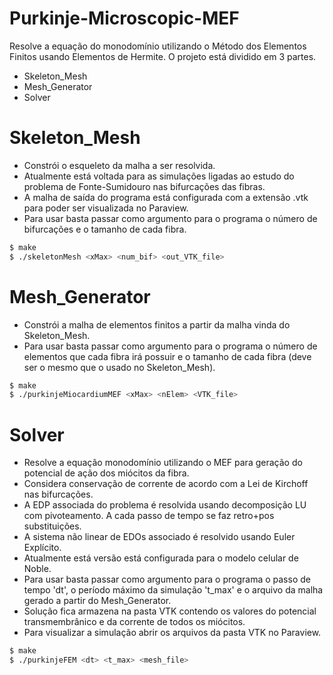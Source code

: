 # Purkinje-Microscopic-MEF

Resolve a equação do monodomínio utilizando o Método dos Elementos Finitos usando Elementos de Hermite. O projeto está dividido em 3 partes.

  - Skeleton_Mesh
  - Mesh_Generator
  - Solver

# Skeleton_Mesh

  - Constrói o esqueleto da malha a ser resolvida.
  - Atualmente está voltada para as simulações ligadas ao estudo do problema de Fonte-Sumidouro nas bifurcações das fibras.
  - A malha de saída do programa está configurada com a extensão .vtk para poder ser visualizada no Paraview. 
  - Para usar basta passar como argumento para o programa o número de bifurcações e o tamanho de cada fibra.

```sh
$ make
$ ./skeletonMesh <xMax> <num_bif> <out_VTK_file>
```

# Mesh_Generator

  - Constrói a malha de elementos finitos a partir da malha vinda do Skeleton_Mesh.
  - Para usar basta passar como argumento para o programa o número de elementos que cada fibra irá possuir e o tamanho de cada fibra (deve ser o mesmo que o usado no Skeleton_Mesh).

```sh
$ make
$ ./purkinjeMiocardiumMEF <xMax> <nElem> <VTK_file>
```

# Solver

  - Resolve a equação monodomínio utilizando o MEF para geração do potencial de ação dos miócitos da fibra.
  - Considera conservação de corrente de acordo com a Lei de Kirchoff nas bifurcações.
  - A EDP associada do problema é resolvida usando decomposição LU com pivoteamento. A cada passo de tempo se faz retro+pos substituições.
  - A sistema não linear de EDOs associado é resolvido usando Euler Explícito.
  - Atualmente está versão está configurada para o modelo celular de Noble.
  - Para usar basta passar como argumento para o programa o passo de tempo 'dt', o período máximo da simulação 't_max' e o arquivo da malha gerado a partir do Mesh_Generator. 
  - Solução fica armazena na pasta VTK contendo os valores do potencial transmembrânico e da corrente de todos os miócitos.
  - Para visualizar a simulação abrir os arquivos da pasta VTK no Paraview.

```sh
$ make
$ ./purkinjeFEM <dt> <t_max> <mesh_file>
```
